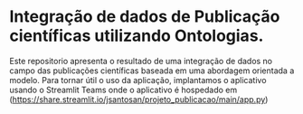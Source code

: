 # Integração de dados de Publicação científicas utilizando Ontologias. 

Este repositorio apresenta o resultado de uma integração de dados no campo das publicações científicas baseada em uma abordagem orientada a modelo.
Para tornar útil o uso da aplicação, implantamos o aplicativo usando o Streamlit Teams onde o aplicativo é hospedado em (https://share.streamlit.io/jsantosan/projeto_publicacao/main/app.py)
